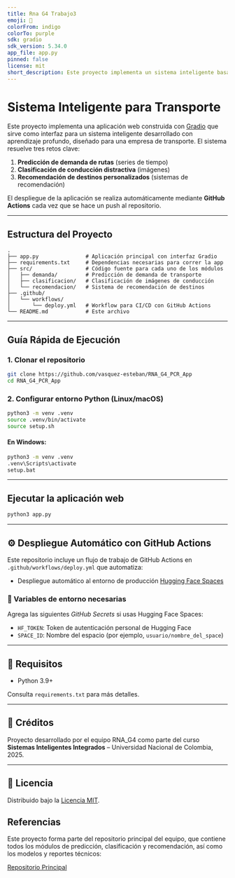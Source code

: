 ```yaml
---
title: Rna G4 Trabajo3
emoji: 🐨
colorFrom: indigo
colorTo: purple
sdk: gradio
sdk_version: 5.34.0
app_file: app.py
pinned: false
license: mit
short_description: Este proyecto implementa un sistema inteligente basado en RN
---
```


# Sistema Inteligente para Transporte

Este proyecto implementa una aplicación web construida con [Gradio](https://www.gradio.app/) que sirve como interfaz para un sistema inteligente desarrollado con aprendizaje profundo, diseñado para una empresa de transporte. El sistema resuelve tres retos clave:

1. **Predicción de demanda de rutas** (series de tiempo)
2. **Clasificación de conducción distractiva** (imágenes)
3. **Recomendación de destinos personalizados** (sistemas de recomendación)

El despliegue de la aplicación se realiza automáticamente mediante **GitHub Actions** cada vez que se hace un push al repositorio.

---

## Estructura del Proyecto

```
.
├── app.py               # Aplicación principal con interfaz Gradio
├── requirements.txt     # Dependencias necesarias para correr la app
├── src/                 # Código fuente para cada uno de los módulos
│   ├── demanda/         # Predicción de demanda de transporte
│   ├── clasificacion/   # Clasificación de imágenes de conducción
│   └── recomendacion/   # Sistema de recomendación de destinos
├── .github/
│   └── workflows/
│       └── deploy.yml   # Workflow para CI/CD con GitHub Actions
└── README.md            # Este archivo
```

---

## Guía Rápida de Ejecución

### 1. Clonar el repositorio

```bash
git clone https://github.com/vasquez-esteban/RNA_G4_PCR_App
cd RNA_G4_PCR_App
```

### 2. Configurar entorno Python (Linux/macOS)

```bash
python3 -m venv .venv
source .venv/bin/activate
source setup.sh
```

#### En Windows:

```bash
python3 -m venv .venv
.venv\Scripts\activate
setup.bat
```

---

## Ejecutar la aplicación web

```bash
python3 app.py
```

---

## ⚙️ Despliegue Automático con GitHub Actions

Este repositorio incluye un flujo de trabajo de GitHub Actions en `.github/workflows/deploy.yml` que automatiza:

- Despliegue automático al entorno de producción [Hugging Face Spaces](https://huggingface.co/spaces)

### 🔐 Variables de entorno necesarias

Agrega las siguientes _GitHub Secrets_ si usas Hugging Face Spaces:

- `HF_TOKEN`: Token de autenticación personal de Hugging Face
- `SPACE_ID`: Nombre del espacio (por ejemplo, `usuario/nombre_del_space`)

---

## 🧪 Requisitos

- Python 3.9+

Consulta `requirements.txt` para más detalles.

---

## 👥 Créditos

Proyecto desarrollado por el equipo RNA_G4 como parte del curso **Sistemas Inteligentes Integrados** – Universidad Nacional de Colombia, 2025.

---

## 📄 Licencia

Distribuido bajo la [Licencia MIT](LICENSE).

## Referencias

Este proyecto forma parte del repositorio principal del equipo, que contiene todos los módulos de predicción, clasificación y recomendación, así como los modelos y reportes técnicos:

[Repositorio Principal](vasquez-esteban/RNA_G4_Prediccion_Clasificacion_Recomendacion)
